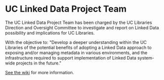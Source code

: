# UC Linked Data Project Team
The UC Linked Data Project Team has been charged by the UC Libraries Direction and Oversight Committee to investigate and report on Linked Data possibility and implications for UC Libraries.  

With the objective to: "Develop a deeper understanding within the UC Libraries of the potential benefits of adopting a Linked Data approach to exposing and/or managing metadata in various environments, and the infrastructure required to support implementation of Linked Data system-wide projects in the future."

[See the wiki](https://github.com/ucsdlib/uc-linked-data/wiki) for more information.
